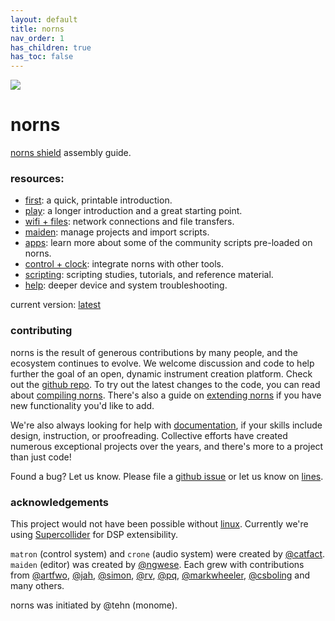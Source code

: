 ```yaml
---
layout: default
title: norns
nav_order: 1
has_children: true
has_toc: false
---
```


![](https://monome.org/images/norns-front-small.jpg)

# norns

[norns shield](../norns/shield) assembly guide.

### resources:

- [first](norns-first.pdf): a quick, printable introduction.
- [play](../norns/play): a longer introduction and a great starting point.
- [wifi + files](../norns/wifi-files): network connections and file transfers.
- [maiden](../norns/maiden): manage projects and import scripts.
- [apps](../norns/app): learn more about some of the community scripts pre-loaded on norns.
- [control + clock](../norns/control-clock): integrate norns with other tools.
- [scripting](../norns/scripting): scripting studies, tutorials, and reference material.
- [help](../norns/help): deeper device and system troubleshooting.

current version: [latest](https://l.llllllll.co/norns)

### contributing

norns is the result of generous contributions by many people, and the ecosystem continues to evolve. We welcome discussion and code to help further the goal of an open, dynamic instrument creation platform. Check out the [github repo](https://github.com/monome/norns). To try out the latest changes to the code, you can read about [compiling norns](../norns/compiling). There's also a guide on [extending norns](../norns/extending) if you have new functionality you'd like to add.

We're also always looking for help with [documentation](https://github.com/monome/docs), if your skills include design, instruction, or proofreading. Collective efforts have created numerous exceptional projects over the years, and there's more to a project than just code!

Found a bug? Let us know. Please file a [github issue](https://github.com/monome/norns/issues) or let us know on [lines](https://llllllll.co/t/norns-help/14016).

### acknowledgements

This project would not have been possible without [linux](https://en.wikipedia.org/wiki/Linux).  Currently we're using [Supercollider](https://supercollider.github.io) for DSP extensibility.

`matron` (control system) and `crone` (audio system) were created by [@catfact](https://github.com/catfact). `maiden` (editor) was created by [@ngwese](https://github.com/ngwese). Each grew with contributions from [@artfwo](https://github.com/artfwo), [@jah](https://github.com/antonhornquist), [@simon](https://github.com/simonvanderveldt), [@rv](https://github.com/ranch-verdin), [@pq](https://github.com/pq), [@markwheeler](https://github.com/markwheeler), [@csboling](https://github.com/csboling) and many others.

norns was initiated by @tehn (monome).

